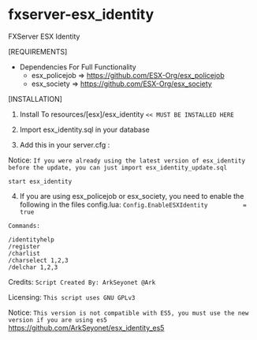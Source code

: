 # fxserver-esx_identity
FXServer ESX Identity

[REQUIREMENTS]

* Dependencies For Full Functionality
  * esx_policejob => https://github.com/ESX-Org/esx_policejob
  * esx_society => https://github.com/ESX-Org/esx_society

[INSTALLATION]

1) Install To resources/[esx]/esx_identity
`<< MUST BE INSTALLED HERE`
2) Import esx_identity.sql in your database

3) Add this in your server.cfg :

Notice:
`If you were already using the latest version of esx_identity before the update, you can just import esx_identity_update.sql`

```
start esx_identity
```
4) If you are using esx_policejob or esx_society, you need to enable the following in the files config.lua:
```Config.EnableESXIdentity          = true```

```
Commands:

/identityhelp
/register
/charlist
/charselect 1,2,3
/delchar 1,2,3
```

Credits:
`Script Created By: ArkSeyonet @Ark`

Licensing:
`This script uses GNU GPLv3`

Notice:
`This version is not compatible with ES5, you must use the new version if you are using es5` https://github.com/ArkSeyonet/esx_identity_es5

